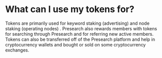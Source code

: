 # What can I use my tokens for?

Tokens are primarily used for keyword staking (advertising) and node staking (operating nodes) . Presearch also rewards members with tokens for searching through Presearch and for referring new active members. Tokens can also be transferred off of the Presearch platform and help in cryptocurrency wallets and bought or sold on some cryptocurrency exchanges.
